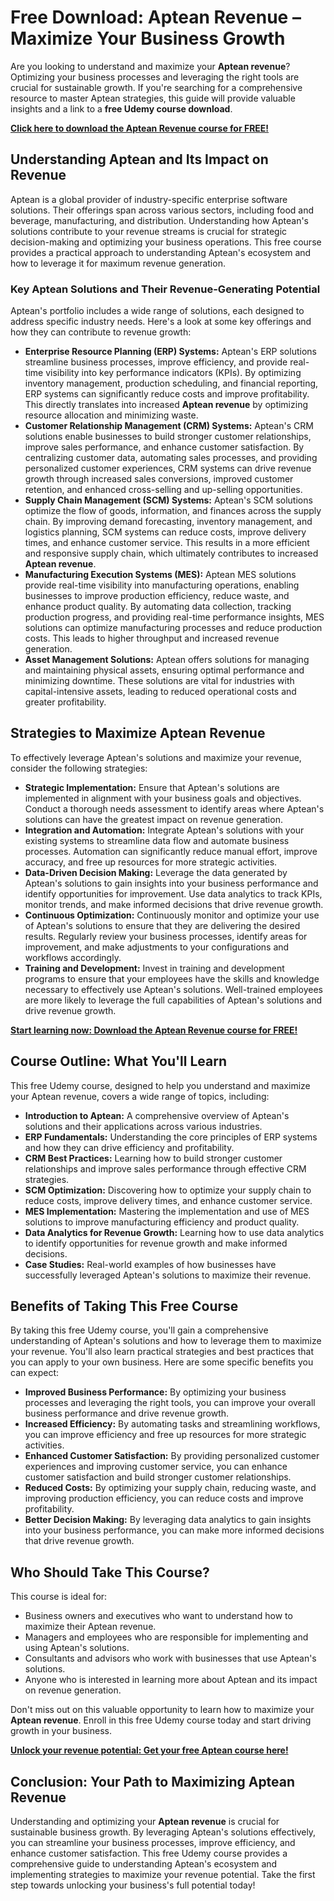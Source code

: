 # Free Download: Aptean Revenue – Maximize Your Business Growth

Are you looking to understand and maximize your **Aptean revenue**? Optimizing your business processes and leveraging the right tools are crucial for sustainable growth. If you're searching for a comprehensive resource to master Aptean strategies, this guide will provide valuable insights and a link to a **free Udemy course download**.

[**Click here to download the Aptean Revenue course for FREE!**](https://udemywork.com/aptean-revenue)

## Understanding Aptean and Its Impact on Revenue

Aptean is a global provider of industry-specific enterprise software solutions. Their offerings span across various sectors, including food and beverage, manufacturing, and distribution. Understanding how Aptean's solutions contribute to your revenue streams is crucial for strategic decision-making and optimizing your business operations. This free course provides a practical approach to understanding Aptean's ecosystem and how to leverage it for maximum revenue generation.

### Key Aptean Solutions and Their Revenue-Generating Potential

Aptean's portfolio includes a wide range of solutions, each designed to address specific industry needs. Here's a look at some key offerings and how they can contribute to revenue growth:

*   **Enterprise Resource Planning (ERP) Systems:** Aptean's ERP solutions streamline business processes, improve efficiency, and provide real-time visibility into key performance indicators (KPIs). By optimizing inventory management, production scheduling, and financial reporting, ERP systems can significantly reduce costs and improve profitability. This directly translates into increased **Aptean revenue** by optimizing resource allocation and minimizing waste.
*   **Customer Relationship Management (CRM) Systems:** Aptean's CRM solutions enable businesses to build stronger customer relationships, improve sales performance, and enhance customer satisfaction. By centralizing customer data, automating sales processes, and providing personalized customer experiences, CRM systems can drive revenue growth through increased sales conversions, improved customer retention, and enhanced cross-selling and up-selling opportunities.
*   **Supply Chain Management (SCM) Systems:** Aptean's SCM solutions optimize the flow of goods, information, and finances across the supply chain. By improving demand forecasting, inventory management, and logistics planning, SCM systems can reduce costs, improve delivery times, and enhance customer service. This results in a more efficient and responsive supply chain, which ultimately contributes to increased **Aptean revenue**.
*   **Manufacturing Execution Systems (MES):** Aptean MES solutions provide real-time visibility into manufacturing operations, enabling businesses to improve production efficiency, reduce waste, and enhance product quality. By automating data collection, tracking production progress, and providing real-time performance insights, MES solutions can optimize manufacturing processes and reduce production costs. This leads to higher throughput and increased revenue generation.
*   **Asset Management Solutions:** Aptean offers solutions for managing and maintaining physical assets, ensuring optimal performance and minimizing downtime. These solutions are vital for industries with capital-intensive assets, leading to reduced operational costs and greater profitability.

## Strategies to Maximize Aptean Revenue

To effectively leverage Aptean's solutions and maximize your revenue, consider the following strategies:

*   **Strategic Implementation:** Ensure that Aptean's solutions are implemented in alignment with your business goals and objectives. Conduct a thorough needs assessment to identify areas where Aptean's solutions can have the greatest impact on revenue generation.
*   **Integration and Automation:** Integrate Aptean's solutions with your existing systems to streamline data flow and automate business processes. Automation can significantly reduce manual effort, improve accuracy, and free up resources for more strategic activities.
*   **Data-Driven Decision Making:** Leverage the data generated by Aptean's solutions to gain insights into your business performance and identify opportunities for improvement. Use data analytics to track KPIs, monitor trends, and make informed decisions that drive revenue growth.
*   **Continuous Optimization:** Continuously monitor and optimize your use of Aptean's solutions to ensure that they are delivering the desired results. Regularly review your business processes, identify areas for improvement, and make adjustments to your configurations and workflows accordingly.
*   **Training and Development:** Invest in training and development programs to ensure that your employees have the skills and knowledge necessary to effectively use Aptean's solutions. Well-trained employees are more likely to leverage the full capabilities of Aptean's solutions and drive revenue growth.

[**Start learning now: Download the Aptean Revenue course for FREE!**](https://udemywork.com/aptean-revenue)

## Course Outline: What You'll Learn

This free Udemy course, designed to help you understand and maximize your Aptean revenue, covers a wide range of topics, including:

*   **Introduction to Aptean:** A comprehensive overview of Aptean's solutions and their applications across various industries.
*   **ERP Fundamentals:** Understanding the core principles of ERP systems and how they can drive efficiency and profitability.
*   **CRM Best Practices:** Learning how to build stronger customer relationships and improve sales performance through effective CRM strategies.
*   **SCM Optimization:** Discovering how to optimize your supply chain to reduce costs, improve delivery times, and enhance customer service.
*   **MES Implementation:** Mastering the implementation and use of MES solutions to improve manufacturing efficiency and product quality.
*   **Data Analytics for Revenue Growth:** Learning how to use data analytics to identify opportunities for revenue growth and make informed decisions.
*   **Case Studies:** Real-world examples of how businesses have successfully leveraged Aptean's solutions to maximize their revenue.

## Benefits of Taking This Free Course

By taking this free Udemy course, you'll gain a comprehensive understanding of Aptean's solutions and how to leverage them to maximize your revenue. You'll also learn practical strategies and best practices that you can apply to your own business. Here are some specific benefits you can expect:

*   **Improved Business Performance:** By optimizing your business processes and leveraging the right tools, you can improve your overall business performance and drive revenue growth.
*   **Increased Efficiency:** By automating tasks and streamlining workflows, you can improve efficiency and free up resources for more strategic activities.
*   **Enhanced Customer Satisfaction:** By providing personalized customer experiences and improving customer service, you can enhance customer satisfaction and build stronger customer relationships.
*   **Reduced Costs:** By optimizing your supply chain, reducing waste, and improving production efficiency, you can reduce costs and improve profitability.
*   **Better Decision Making:** By leveraging data analytics to gain insights into your business performance, you can make more informed decisions that drive revenue growth.

## Who Should Take This Course?

This course is ideal for:

*   Business owners and executives who want to understand how to maximize their Aptean revenue.
*   Managers and employees who are responsible for implementing and using Aptean's solutions.
*   Consultants and advisors who work with businesses that use Aptean's solutions.
*   Anyone who is interested in learning more about Aptean and its impact on revenue generation.

Don't miss out on this valuable opportunity to learn how to maximize your **Aptean revenue**. Enroll in this free Udemy course today and start driving growth in your business.

[**Unlock your revenue potential: Get your free Aptean course here!**](https://udemywork.com/aptean-revenue)

## Conclusion: Your Path to Maximizing Aptean Revenue

Understanding and optimizing your **Aptean revenue** is crucial for sustainable business growth. By leveraging Aptean's solutions effectively, you can streamline your business processes, improve efficiency, and enhance customer satisfaction. This free Udemy course provides a comprehensive guide to understanding Aptean's ecosystem and implementing strategies to maximize your revenue potential. Take the first step towards unlocking your business's full potential today!
